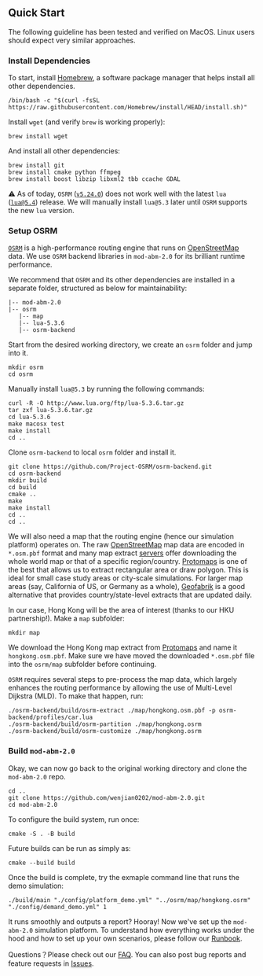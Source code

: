 ## Quick Start

The following guideline has been tested and verified on MacOS. Linux users should expect very similar approaches.

### Install Dependencies

To start, install [Homebrew](https://brew.sh/), a software package manager that helps install all other dependencies.
```
/bin/bash -c "$(curl -fsSL https://raw.githubusercontent.com/Homebrew/install/HEAD/install.sh)"
```
Install `wget` (and verify `brew` is working properly):
```
brew install wget
```
And install all other dependencies:
```
brew install git 
brew install cmake python ffmpeg
brew install boost libzip libxml2 tbb ccache GDAL
```

:warning:  As of today, `OSRM` ([`v5.24.0`](https://github.com/Project-OSRM/osrm-backend/releases/tag/v5.24.0)) does not work well with the latest `lua` ([`lua@5.4`](https://www.lua.org/versions.html#5.4)) release. We will manually install `lua@5.3` later until `OSRM` supports the new `lua` version.

### Setup OSRM

[`OSRM`](https://github.com/Project-OSRM/osrm-backend) is a high-performance routing engine that runs on [OpenStreetMap](https://www.openstreetmap.org/) data. We use `OSRM` backend libraries in `mod-abm-2.0` for its brilliant runtime performance.

We recommend that `OSRM` and its other dependencies are installed in a separate folder, structured as below for maintainability:
```
|-- mod-abm-2.0
|-- osrm
   |-- map
   |-- lua-5.3.6
   |-- osrm-backend
```
Start from the desired working directory, we create an `osrm` folder and jump into it.
```
mkdir osrm
cd osrm
```
Manually install `lua@5.3` by running the following commands:
```
curl -R -O http://www.lua.org/ftp/lua-5.3.6.tar.gz
tar zxf lua-5.3.6.tar.gz
cd lua-5.3.6
make macosx test
make install
cd ..
```
Clone `osrm-backend` to local `osrm` folder and install it.
```
git clone https://github.com/Project-OSRM/osrm-backend.git
cd osrm-backend
mkdir build
cd build
cmake ..
make
make install
cd ..
cd ..
```

We will also need a map that the routing engine (hence our simulation platform) operates on. The raw [OpenStreetMap](https://www.openstreetmap.org/) map data are encoded in `*.osm.pbf` format and many map extract [servers](https://wiki.openstreetmap.org/wiki/Planet.osm) offer downloading the whole world map or that of a specific region/country. [Protomaps](https://protomaps.com/extracts) is one of the best that allows us to extract rectangular area or draw polygon. This is ideal for small case study areas or city-scale simulations. For larger map areas (say, California of US, or Germany as a whole), [Geofabrik](https://download.geofabrik.de/) is a good alternative that provides country/state-level extracts that are updated daily.
 
In our case, Hong Kong will be the area of interest (thanks to our HKU partnership!). Make a `map` subfolder: 
```
mkdir map
```
We download the Hong Kong map extract from [Protomaps](https://protomaps.com/extracts) and name it `hongkong.osm.pbf`. Make sure we have moved the downloaded `*.osm.pbf` file into the `osrm/map` subfolder before continuing.

`OSRM` requires several steps to pre-process the map data, which largely enhances the routing performance by allowing the use of Multi-Level Dijkstra (MLD). To make that happen, run:
```
./osrm-backend/build/osrm-extract ./map/hongkong.osm.pbf -p osrm-backend/profiles/car.lua
./osrm-backend/build/osrm-partition ./map/hongkong.osrm
./osrm-backend/build/osrm-customize ./map/hongkong.osrm
```

### Build `mod-abm-2.0`

Okay, we can now go back to the original working directory and clone the `mod-abm-2.0` repo.
```
cd ..
git clone https://github.com/wenjian0202/mod-abm-2.0.git
cd mod-abm-2.0
```
To configure the build system, run once:
```
cmake -S . -B build
```
Future builds can be run as simply as:
```
cmake --build build
```

Once the build is complete, try the exmaple command line that runs the demo simulation:
```
./build/main "./config/platform_demo.yml" "../osrm/map/hongkong.osrm" "./config/demand_demo.yml" 1
```
It runs smoothly and outputs a report? Hooray! Now we've set up the `mod-abm-2.0` simulation platform. To understand how everything works under the hood and how to set up your own scenarios, please follow our [Runbook](https://github.com/wenjian0202/mod-abm-2.0/blob/main/doc/RUNBOOK.md).

Questions？Please check out our [FAQ](https://github.com/wenjian0202/mod-abm-2.0/blob/main/doc/FAQ.md). You can also post bug reports and feature requests in [Issues](https://github.com/wenjian0202/mod-abm-2.0/issues).
